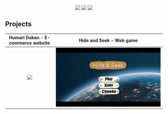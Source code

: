 
<p align="center" style="display:flex,align-items:center">
  <a href = "https://www.linkedin.com/in/arpittyagirocks/" target="_blank"><img src="https://img.icons8.com/fluent/48/000000/linkedin.png"/></a>
  <a href = "https://www.instagram.com/arpittyagirocks/" target="_blank"><img src="https://img.icons8.com/fluent/48/000000/instagram-new.png"/></a>
  <a href = "https://www.hackerrank.com/arpittyagirocks" target="_blank">
  <img src="https://hrcdn.net/fcore/assets/favicon-ddc852f75a.png" height="40px"/></a>  
</p>

## Projects
| Humari Dukan - E-commerce website  |  Hide and Seek - Web game   |
| :--------------------------:       | :-------------------------: |
| ![](Humaridukan.gif)               | ![](HideandSeek.gif)        |

